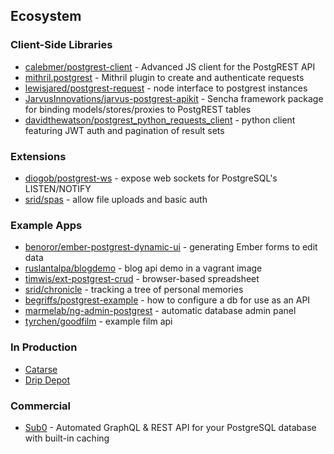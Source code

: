 ## Ecosystem

### Client-Side Libraries

* [calebmer/postgrest-client](https://github.com/calebmer/postgrest-client) - Advanced JS client for the PostgREST API
* [mithril.postgrest](https://github.com/catarse/mithril.postgrest) - Mithril plugin to create and authenticate requests
* [lewisjared/postgrest-request](https://github.com/lewisjared/postgrest-request) - node interface to postgrest instances
* [JarvusInnovations/jarvus-postgrest-apikit](https://github.com/JarvusInnovations/jarvus-postgrest-apikit) - Sencha framework package for binding models/stores/proxies to PostgREST tables
* [davidthewatson/postgrest_python_requests_client](https://github.com/davidthewatson/postgrest_python_requests_client) - python client featuring JWT auth and pagination of result sets

### Extensions

* [diogob/postgrest-ws](https://github.com/diogob/postgrest-ws) - expose web sockets for PostgreSQL's LISTEN/NOTIFY
* [srid/spas](https://github.com/srid/spas) - allow file uploads and basic auth

### Example Apps

* [benoror/ember-postgrest-dynamic-ui](https://github.com/benoror/ember-postgrest-dynamic-ui) - generating Ember forms to edit data
* [ruslantalpa/blogdemo](https://github.com/ruslantalpa/blogdemo) - blog api demo in a vagrant image
* [timwis/ext-postgrest-crud](https://github.com/timwis/ext-postgrest-crud) - browser-based spreadsheet
* [srid/chronicle](https://github.com/srid/chronicle#deploying-to-heroku) - tracking a tree of personal memories
* [begriffs/postgrest-example](https://github.com/begriffs/postgrest-example) - how to configure a db for use as an API
* [marmelab/ng-admin-postgrest](https://github.com/marmelab/ng-admin-postgrest) - automatic database admin panel
* [tyrchen/goodfilm](https://github.com/tyrchen/goodfilm) - example film api

### In Production

* [Catarse](https://www.catarse.me/)
* [Drip Depot](https://www.dripdepot.com)

### Commercial 

* [Sub0](http://graphqlapi.com) - Automated GraphQL & REST API for your PostgreSQL database with built-in caching
